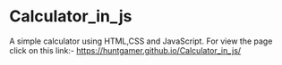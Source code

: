 # Calculator_in_js
A simple calculator using HTML,CSS and JavaScript.
For view the page click on this link:-
https://huntgamer.github.io/Calculator_in_js/
